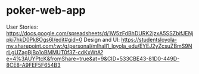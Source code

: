 # poker-web-app
User Stories: https://docs.google.com/spreadsheets/d/1W5zFdBhDURK2jzxA5SSZbifJENjpki7hkD0Pk8Ogs6I/edit#gid=0
Design and UI: https://studentsloyola-my.sharepoint.com/:w:/g/personal/mlhall1_loyola_edu/EYEJ2yZcsuZBmS9NrLgUZagBjBo1oBMMUT0f3Z-cdKxWtA?e=4%3AUYPtcK&fromShare=true&at=9&CID=533CBE43-81D0-449D-8CE8-A9FEF5F654B3

